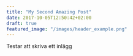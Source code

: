 ```yaml
---
title: "My Second Amazing Post"
date: 2017-10-05T12:50:42+02:00
draft: true
featured_image: "/images/header_example.png"
---
```


Testar att skriva ett inlägg

